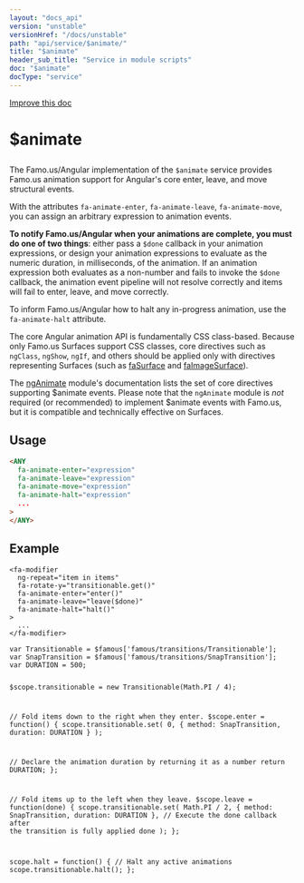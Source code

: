 ```yaml
---
layout: "docs_api"
version: "unstable"
versionHref: "/docs/unstable"
path: "api/service/$animate/"
title: "$animate"
header_sub_title: "Service in module scripts"
doc: "$animate"
docType: "service"
---
```


<div class="improve-docs">
  <a href='https://github.com/Famous/famous-angular/edit/master/src/scripts/services/famousAnimate.js#L1'>
    Improve this doc
  </a>
</div>





<h1 class="api-title">

  $animate



</h1>





The Famo.us/Angular implementation of the `$animate` service provides Famo.us animation support for
Angular's core enter, leave, and move structural events.

With the attributes `fa-animate-enter`, `fa-animate-leave`, `fa-animate-move`, you can assign an arbitrary
expression to animation events.

<strong>To notify Famo.us/Angular when your animations are complete, you must do one of two things</strong>:
either pass a `$done` callback in your animation expressions, or design your animation expressions to
evaluate as the numeric duration, in milliseconds, of the animation. If an animation expression
both evaluates as a non-number and fails to invoke the `$done` callback, the animation event pipeline
will not resolve correctly and items will fail to enter, leave, and move correctly.

To inform Famo.us/Angular how to halt any in-progress animation, use the `fa-animate-halt` attribute.

The core Angular animation API is fundamentally CSS class-based. Because only Famo.us Surfaces
support CSS classes, core directives such as `ngClass`, `ngShow`, `ngIf`, and others should be applied
only with directives representing Surfaces (such as <a href="../../../api/directive/faSurface/">faSurface</a> and
<a href="../../../api/directive/faImageSurface/">faImageSurface</a>).

The <a href="https://docs.angularjs.org/api/ngAnimate">ngAnimate</a> module's documentation lists the set of
core directives supporting $animate events. Please note that the `ngAnimate` module is *not* required
(or recommended) to implement $animate events with Famo.us, but it is compatible and technically effective
on Surfaces.







## Usage
```html
<ANY
  fa-animate-enter="expression"
  fa-animate-leave="expression"
  fa-animate-move="expression"
  fa-animate-halt="expression"
  ...
>
</ANY>
```


  

  
  
  




<h2 id="example">Example</h2><pre><code class="lang-html">&lt;fa-modifier
  ng-repeat=&quot;item in items&quot;
  fa-rotate-y=&quot;transitionable.get()&quot;
  fa-animate-enter=&quot;enter()&quot;
  fa-animate-leave=&quot;leave($done)&quot;
  fa-animate-halt=&quot;halt()&quot;
&gt;
  ...
&lt;/fa-modifier&gt;</code></pre>
<pre><code class="lang-javascript">var Transitionable = $famous[&#39;famous/transitions/Transitionable&#39;];
var SnapTransition = $famous[&#39;famous/transitions/SnapTransition&#39;];
var DURATION = 500;

$scope.transitionable = new Transitionable(Math.PI / 4);

// Fold items down to the right when they enter.
$scope.enter = function() {
  scope.transitionable.set(
    0,
    {
      method: SnapTransition,
      duration: DURATION
    }
  );

 // Declare the animation duration by returning it as a number
 return DURATION;
};

// Fold items up to the left when they leave.
$scope.leave = function(done) {
  scope.transitionable.set(
    Math.PI / 2,
    {
      method: SnapTransition,
      duration: DURATION
    },
    // Execute the done callback after the transition is fully applied
    done
  );
};

scope.halt = function() {
  // Halt any active animations
  scope.transitionable.halt();
};</code></pre>



